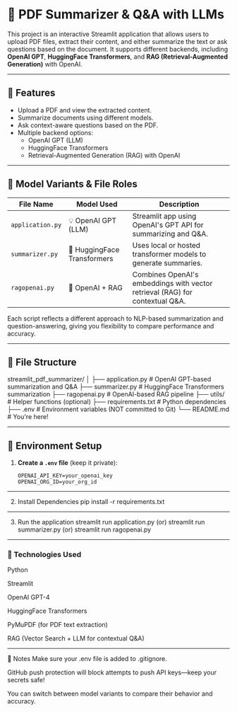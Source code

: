 # 📄 PDF Summarizer & Q&A with LLMs

This project is an interactive Streamlit application that allows users to upload PDF files, extract their content, and either summarize the text or ask questions based on the document. It supports different backends, including **OpenAI GPT**, **HuggingFace Transformers**, and **RAG (Retrieval-Augmented Generation)** with OpenAI.

---

## 🚀 Features

- Upload a PDF and view the extracted content.
- Summarize documents using different models.
- Ask context-aware questions based on the PDF.
- Multiple backend options:
  - OpenAI GPT (LLM)
  - HuggingFace Transformers
  - Retrieval-Augmented Generation (RAG) with OpenAI

---

## 🧠 Model Variants & File Roles

| File Name        | Model Used               | Description                                                                 |
|------------------|--------------------------|-----------------------------------------------------------------------------|
| `application.py` | 💡 OpenAI GPT (LLM)      | Streamlit app using OpenAI's GPT API for summarizing and Q&A.              |
| `summarizer.py`  | 🤗 HuggingFace Transformers | Uses local or hosted transformer models to generate summaries.             |
| `ragopenai.py`   | 🔁 OpenAI + RAG          | Combines OpenAI's embeddings with vector retrieval (RAG) for contextual Q&A.|

Each script reflects a different approach to NLP-based summarization and question-answering, giving you flexibility to compare performance and accuracy.

---

## 📂 File Structure

streamlit_pdf_summarizer/
│
├── application.py # OpenAI GPT-based summarization and Q&A
├── summarizer.py # HuggingFace Transformers summarization
├── ragopenai.py # OpenAI-based RAG pipeline
├── utils/ # Helper functions (optional)
├── requirements.txt # Python dependencies
├── .env # Environment variables (NOT committed to Git)
└── README.md # You're here!

---


## 🔐 Environment Setup

1. **Create a `.env` file** (keep it private):
   ```env
   OPENAI_API_KEY=your_openai_key
   OPENAI_ORG_ID=your_org_id

---

2. Install Dependencies
   pip install -r requirements.txt
   
---

3. Run the application
   streamlit run application.py (or)
   streamlit run summarizer.py (or)
   streamlit run ragopenai.py

---

### 🧪 Technologies Used
Python

Streamlit

OpenAI GPT-4

HuggingFace Transformers

PyMuPDF (for PDF text extraction)

RAG (Vector Search + LLM for contextual Q&A)

---

📌 Notes
Make sure your .env file is added to .gitignore.

GitHub push protection will block attempts to push API keys—keep your secrets safe!

You can switch between model variants to compare their behavior and accuracy.



